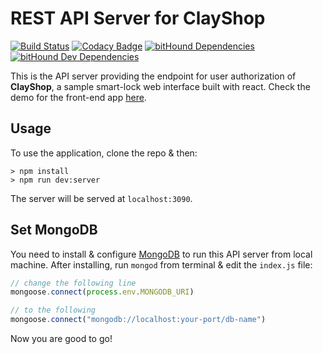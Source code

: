 # REST API Server for ClayShop

[![Build Status](https://travis-ci.org/kukiron/rest-api-server.svg?branch=github)](https://travis-ci.org/kukiron/rest-api-server) [![Codacy Badge](https://api.codacy.com/project/badge/Grade/ca2077e2db204404af738a55301c8cc6)](https://www.codacy.com/app/kukiron/rest-api-server?utm_source=github.com&utm_medium=referral&utm_content=kukiron/rest-api-server&utm_campaign=Badge_Grade) [![bitHound Dependencies](https://www.bithound.io/github/kukiron/rest-api-server/badges/dependencies.svg)](https://www.bithound.io/github/kukiron/rest-api-server/master/dependencies/npm) [![bitHound Dev Dependencies](https://www.bithound.io/github/kukiron/rest-api-server/badges/devDependencies.svg)](https://www.bithound.io/github/kukiron/rest-api-server/master/dependencies/npm)

This is the API server providing the endpoint for user authorization of **ClayShop**, a sample smart-lock web interface built with react. Check the demo for the front-end app [here](https://clayshop.herokuapp.com).

## Usage

To use the application, clone the repo & then:

```shell
> npm install
> npm run dev:server
```

The server will be served at `localhost:3090`.

## Set MongoDB

You need to install & configure [MongoDB](https://docs.mongodb.com/manual/installation/) to run this API server from local machine. After installing, run `mongod` from terminal & edit the `index.js` file:

```javascript
// change the following line
mongoose.connect(process.env.MONGODB_URI)

// to the following
mongoose.connect("mongodb://localhost:your-port/db-name")
```

Now you are good to go!
